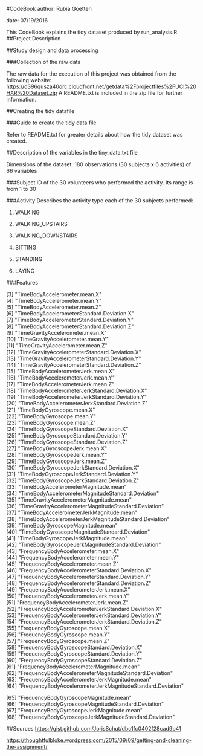 #CodeBook
author: Rubia Goetten 

date: 07/19/2016

This CodeBook explains the tidy dataset produced by run_analysis.R
##Project Description

##Study design and data processing

###Collection of the raw data

The raw data for the execution of this project was obtained from the following website: 
https://d396qusza40orc.cloudfront.net/getdata%2Fprojectfiles%2FUCI%20HAR%20Dataset.zip
A README.txt is included in the zip file for further information.

##Creating the tidy datafile

###Guide to create the tidy data file

Refer to README.txt for greater details about how the tidy dataset was created.

##Description of the variables in the tiny_data.txt file

Dimensions of the dataset: 180 observations (30 subjects x 6 activities) of 66 variables

###Subject
ID of the 30 volunteers who performed the activity. Its range is from 1 to 30

###Activity
Describes the activity type each of the 30 subjects performed:

1. WALKING

2. WALKING_UPSTAIRS

3. WALKING_DOWNSTAIRS

4. SITTING

5. STANDING

6. LAYING

###Features

 [3] "TimeBodyAccelerometer.mean.X"                             
 [4] "TimeBodyAccelerometer.mean.Y"                             
 [5] "TimeBodyAccelerometer.mean.Z"                             
 [6] "TimeBodyAccelerometerStandard.Deviation.X"                
 [7] "TimeBodyAccelerometerStandard.Deviation.Y"                
 [8] "TimeBodyAccelerometerStandard.Deviation.Z"                
 [9] "TimeGravityAccelerometer.mean.X"                          
[10] "TimeGravityAccelerometer.mean.Y"                          
[11] "TimeGravityAccelerometer.mean.Z"                          
[12] "TimeGravityAccelerometerStandard.Deviation.X"             
[13] "TimeGravityAccelerometerStandard.Deviation.Y"             
[14] "TimeGravityAccelerometerStandard.Deviation.Z"             
[15] "TimeBodyAccelerometerJerk.mean.X"                         
[16] "TimeBodyAccelerometerJerk.mean.Y"                         
[17] "TimeBodyAccelerometerJerk.mean.Z"                         
[18] "TimeBodyAccelerometerJerkStandard.Deviation.X"            
[19] "TimeBodyAccelerometerJerkStandard.Deviation.Y"            
[20] "TimeBodyAccelerometerJerkStandard.Deviation.Z"            
[21] "TimeBodyGyroscope.mean.X"                                 
[22] "TimeBodyGyroscope.mean.Y"                                 
[23] "TimeBodyGyroscope.mean.Z"                                 
[24] "TimeBodyGyroscopeStandard.Deviation.X"                    
[25] "TimeBodyGyroscopeStandard.Deviation.Y"                    
[26] "TimeBodyGyroscopeStandard.Deviation.Z"                    
[27] "TimeBodyGyroscopeJerk.mean.X"                             
[28] "TimeBodyGyroscopeJerk.mean.Y"                             
[29] "TimeBodyGyroscopeJerk.mean.Z"                             
[30] "TimeBodyGyroscopeJerkStandard.Deviation.X"                
[31] "TimeBodyGyroscopeJerkStandard.Deviation.Y"                
[32] "TimeBodyGyroscopeJerkStandard.Deviation.Z"                
[33] "TimeBodyAccelerometerMagnitude.mean"                      
[34] "TimeBodyAccelerometerMagnitudeStandard.Deviation"         
[35] "TimeGravityAccelerometerMagnitude.mean"                   
[36] "TimeGravityAccelerometerMagnitudeStandard.Deviation"      
[37] "TimeBodyAccelerometerJerkMagnitude.mean"                  
[38] "TimeBodyAccelerometerJerkMagnitudeStandard.Deviation"     
[39] "TimeBodyGyroscopeMagnitude.mean"                          
[40] "TimeBodyGyroscopeMagnitudeStandard.Deviation"             
[41] "TimeBodyGyroscopeJerkMagnitude.mean"                      
[42] "TimeBodyGyroscopeJerkMagnitudeStandard.Deviation"         
[43] "FrequencyBodyAccelerometer.mean.X"                        
[44] "FrequencyBodyAccelerometer.mean.Y"                        
[45] "FrequencyBodyAccelerometer.mean.Z"                        
[46] "FrequencyBodyAccelerometerStandard.Deviation.X"           
[47] "FrequencyBodyAccelerometerStandard.Deviation.Y"           
[48] "FrequencyBodyAccelerometerStandard.Deviation.Z"           
[49] "FrequencyBodyAccelerometerJerk.mean.X"                    
[50] "FrequencyBodyAccelerometerJerk.mean.Y"                    
[51] "FrequencyBodyAccelerometerJerk.mean.Z"                    
[52] "FrequencyBodyAccelerometerJerkStandard.Deviation.X"       
[53] "FrequencyBodyAccelerometerJerkStandard.Deviation.Y"       
[54] "FrequencyBodyAccelerometerJerkStandard.Deviation.Z"       
[55] "FrequencyBodyGyroscope.mean.X"                            
[56] "FrequencyBodyGyroscope.mean.Y"                            
[57] "FrequencyBodyGyroscope.mean.Z"                            
[58] "FrequencyBodyGyroscopeStandard.Deviation.X"               
[59] "FrequencyBodyGyroscopeStandard.Deviation.Y"               
[60] "FrequencyBodyGyroscopeStandard.Deviation.Z"               
[61] "FrequencyBodyAccelerometerMagnitude.mean"                 
[62] "FrequencyBodyAccelerometerMagnitudeStandard.Deviation"    
[63] "FrequencyBodyAccelerometerJerkMagnitude.mean"             
[64] "FrequencyBodyAccelerometerJerkMagnitudeStandard.Deviation"

[65] "FrequencyBodyGyroscopeMagnitude.mean"                     
[66] "FrequencyBodyGyroscopeMagnitudeStandard.Deviation"        
[67] "FrequencyBodyGyroscopeJerkMagnitude.mean"                 
[68] "FrequencyBodyGyroscopeJerkMagnitudeStandard.Deviation" 

##Sources
https://gist.github.com/JorisSchut/dbc1fc0402f28cad9b41

https://thoughtfulbloke.wordpress.com/2015/09/09/getting-and-cleaning-the-assignment/
